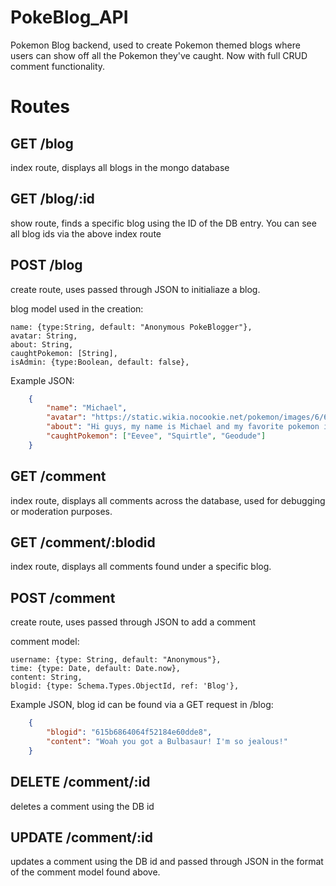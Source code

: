 # PokeBlog_API
Pokemon Blog backend, used to create Pokemon themed blogs where users can show off all the Pokemon they've caught. Now with full CRUD comment functionality.

# Routes

## GET /blog

 index route, displays all blogs in the mongo database

## GET /blog/:id
show route, finds a specific blog using the ID of the DB entry. You can see all blog ids via the above index route

## POST /blog
create route, uses passed through JSON to initialiaze a blog.

blog model used in the creation:

    name: {type:String, default: "Anonymous PokeBlogger"},
    avatar: String,
    about: String,
    caughtPokemon: [String],
    isAdmin: {type:Boolean, default: false},


Example JSON:
```JSON
    {
        "name": "Michael",
        "avatar": "https://static.wikia.nocookie.net/pokemon/images/6/6d/Ash_anime_Journeys.png/revision/latest?cb=20191027002145",
        "about": "Hi guys, my name is Michael and my favorite pokemon is Eevee!",
        "caughtPokemon": ["Eevee", "Squirtle", "Geodude"]
    }
```
## GET /comment
index route, displays all comments across the database, used for debugging or moderation purposes.

## GET /comment/:blodid
index route, displays all comments found under a specific blog.

## POST /comment
create route, uses passed through JSON to add a comment

comment model:

    username: {type: String, default: "Anonymous"},
    time: {type: Date, default: Date.now},
    content: String,
    blogid: {type: Schema.Types.ObjectId, ref: 'Blog'},

Example JSON, blog id can be found via a GET request in /blog:
```JSON
    {
        "blogid": "615b6864064f52184e60dde8",
        "content": "Woah you got a Bulbasaur! I'm so jealous!"
    }
```
## DELETE /comment/:id
deletes a comment using the DB id

## UPDATE /comment/:id
updates a comment using the DB id and passed through JSON in the format of the comment model found above.





